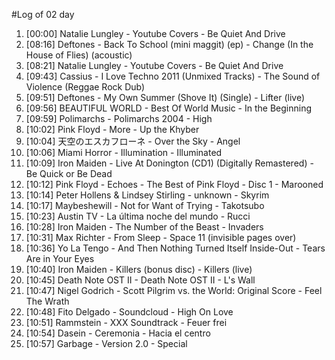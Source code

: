 #Log of 02 day

1. [00:00] Natalie Lungley - Youtube Covers - Be Quiet And Drive
1. [08:16] Deftones - Back To School (mini maggit) (ep) - Change (In the House of Flies) (acoustic)
1. [08:21] Natalie Lungley - Youtube Covers - Be Quiet And Drive
1. [09:43] Cassius - I Love Techno 2011 (Unmixed Tracks) - The Sound of Violence (Reggae Rock Dub)
1. [09:51] Deftones - My Own Summer (Shove It) (Single) - Lifter (live)
1. [09:56] BEAUTIFUL WORLD - Best Of World Music - In the Beginning
1. [09:59] Polimarchs - Polimarchs 2004 - High
1. [10:02] Pink Floyd - More - Up the Khyber
1. [10:04] 天空のエスカフローネ - Over the Sky - Angel
1. [10:06] Miami Horror - Illumination - Illuminated
1. [10:09] Iron Maiden - Live At Donington (CD1) (Digitally Remastered) - Be Quick or Be Dead
1. [10:12] Pink Floyd - Echoes - The Best of Pink Floyd - Disc 1 - Marooned
1. [10:14] Peter Hollens & Lindsey Stirling - unknown - Skyrim
1. [10:17] Maybeshewill - Not for Want of Trying - Takotsubo
1. [10:23] Austin TV - La última noche del mundo - Rucci
1. [10:28] Iron Maiden - The Number of the Beast - Invaders
1. [10:31] Max Richter - From Sleep - Space 11 (invisible pages over)
1. [10:36] Yo La Tengo - And Then Nothing Turned Itself Inside-Out - Tears Are in Your Eyes
1. [10:40] Iron Maiden - Killers (bonus disc) - Killers (live)
1. [10:45] Death Note OST II - Death Note OST II - L's Wall
1. [10:47] Nigel Godrich - Scott Pilgrim vs. the World: Original Score - Feel The Wrath
1. [10:48] Fito Delgado - Soundcloud - High On Love
1. [10:51] Rammstein - XXX Soundtrack - Feuer frei
1. [10:54] Dasein - Ceremonia - Hacia el centro
1. [10:57] Garbage - Version 2.0 - Special
